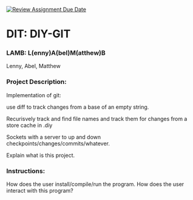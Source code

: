 [![Review Assignment Due Date](https://classroom.github.com/assets/deadline-readme-button-22041afd0340ce965d47ae6ef1cefeee28c7c493a6346c4f15d667ab976d596c.svg)](https://classroom.github.com/a/Vh67aNdh)
# DIT: DIY-GIT

### LAMB: L(enny)A(bel)M(atthew)B

Lenny, Abel, Matthew
       
### Project Description:

Implementation of git:

use diff to track changes from a base of an empty string.

Recurisvely track and find file names and track them for changes from a store cache in .diy

Sockets with a server to up and down checkpoints/changes/commits/whatever.

Explain what is this project.
  
### Instructions:

How does the user install/compile/run the program.
How does the user interact with this program?
